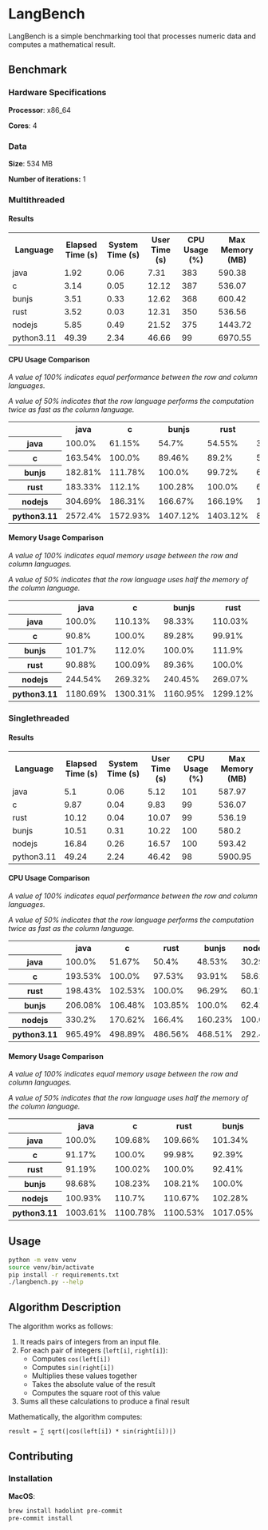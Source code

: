 # LangBench

LangBench is a simple benchmarking tool that processes numeric data and computes a mathematical result.

## Benchmark

### Hardware Specifications

**Processor**: x86_64

**Cores**: 4

### Data

**Size**: 534 MB

**Number of iterations:** 1

### Multithreaded

#### Results

<table><tr><th>Language</th><th>Elapsed Time (s)</th><th>System Time (s)</th><th>User Time (s)</th><th>CPU Usage (%)</th><th>Max Memory (MB)</th></tr><tr><td>java</td><td>1.92</td><td>0.06</td><td>7.31</td><td>383</td><td>590.38</td></tr><tr><td>c</td><td>3.14</td><td>0.05</td><td>12.12</td><td>387</td><td>536.07</td></tr><tr><td>bunjs</td><td>3.51</td><td>0.33</td><td>12.62</td><td>368</td><td>600.42</td></tr><tr><td>rust</td><td>3.52</td><td>0.03</td><td>12.31</td><td>350</td><td>536.56</td></tr><tr><td>nodejs</td><td>5.85</td><td>0.49</td><td>21.52</td><td>375</td><td>1443.72</td></tr><tr><td>python3.11</td><td>49.39</td><td>2.34</td><td>46.66</td><td>99</td><td>6970.55</td></tr></table>

#### CPU Usage Comparison

*A value of 100% indicates equal performance between the row and column languages.*

*A value of 50% indicates that the row language performs the computation twice as fast as the column language.*

<table><tr><th></th><th>java</th><th>c</th><th>bunjs</th><th>rust</th><th>nodejs</th><th>python3.11</th></tr><tr><th>java</th><td>100.0%</td><td>61.15%</td><td>54.7%</td><td>54.55%</td><td>32.82%</td><td>3.89%</td></tr><tr><th>c</th><td>163.54%</td><td>100.0%</td><td>89.46%</td><td>89.2%</td><td>53.68%</td><td>6.36%</td></tr><tr><th>bunjs</th><td>182.81%</td><td>111.78%</td><td>100.0%</td><td>99.72%</td><td>60.0%</td><td>7.11%</td></tr><tr><th>rust</th><td>183.33%</td><td>112.1%</td><td>100.28%</td><td>100.0%</td><td>60.17%</td><td>7.13%</td></tr><tr><th>nodejs</th><td>304.69%</td><td>186.31%</td><td>166.67%</td><td>166.19%</td><td>100.0%</td><td>11.84%</td></tr><tr><th>python3.11</th><td>2572.4%</td><td>1572.93%</td><td>1407.12%</td><td>1403.12%</td><td>844.27%</td><td>100.0%</td></tr></table>

#### Memory Usage Comparison

*A value of 100% indicates equal memory usage between the row and column languages.*

*A value of 50% indicates that the row language uses half the memory of the column language.*

<table><tr><th></th><th>java</th><th>c</th><th>bunjs</th><th>rust</th><th>nodejs</th><th>python3.11</th></tr><tr><th>java</th><td>100.0%</td><td>110.13%</td><td>98.33%</td><td>110.03%</td><td>40.89%</td><td>8.47%</td></tr><tr><th>c</th><td>90.8%</td><td>100.0%</td><td>89.28%</td><td>99.91%</td><td>37.13%</td><td>7.69%</td></tr><tr><th>bunjs</th><td>101.7%</td><td>112.0%</td><td>100.0%</td><td>111.9%</td><td>41.59%</td><td>8.61%</td></tr><tr><th>rust</th><td>90.88%</td><td>100.09%</td><td>89.36%</td><td>100.0%</td><td>37.17%</td><td>7.7%</td></tr><tr><th>nodejs</th><td>244.54%</td><td>269.32%</td><td>240.45%</td><td>269.07%</td><td>100.0%</td><td>20.71%</td></tr><tr><th>python3.11</th><td>1180.69%</td><td>1300.31%</td><td>1160.95%</td><td>1299.12%</td><td>482.82%</td><td>100.0%</td></tr></table>

### Singlethreaded

#### Results

<table><tr><th>Language</th><th>Elapsed Time (s)</th><th>System Time (s)</th><th>User Time (s)</th><th>CPU Usage (%)</th><th>Max Memory (MB)</th></tr><tr><td>java</td><td>5.1</td><td>0.06</td><td>5.12</td><td>101</td><td>587.97</td></tr><tr><td>c</td><td>9.87</td><td>0.04</td><td>9.83</td><td>99</td><td>536.07</td></tr><tr><td>rust</td><td>10.12</td><td>0.04</td><td>10.07</td><td>99</td><td>536.19</td></tr><tr><td>bunjs</td><td>10.51</td><td>0.31</td><td>10.22</td><td>100</td><td>580.2</td></tr><tr><td>nodejs</td><td>16.84</td><td>0.26</td><td>16.57</td><td>100</td><td>593.42</td></tr><tr><td>python3.11</td><td>49.24</td><td>2.24</td><td>46.42</td><td>98</td><td>5900.95</td></tr></table>

#### CPU Usage Comparison

*A value of 100% indicates equal performance between the row and column languages.*

*A value of 50% indicates that the row language performs the computation twice as fast as the column language.*

<table><tr><th></th><th>java</th><th>c</th><th>rust</th><th>bunjs</th><th>nodejs</th><th>python3.11</th></tr><tr><th>java</th><td>100.0%</td><td>51.67%</td><td>50.4%</td><td>48.53%</td><td>30.29%</td><td>10.36%</td></tr><tr><th>c</th><td>193.53%</td><td>100.0%</td><td>97.53%</td><td>93.91%</td><td>58.61%</td><td>20.04%</td></tr><tr><th>rust</th><td>198.43%</td><td>102.53%</td><td>100.0%</td><td>96.29%</td><td>60.1%</td><td>20.55%</td></tr><tr><th>bunjs</th><td>206.08%</td><td>106.48%</td><td>103.85%</td><td>100.0%</td><td>62.41%</td><td>21.34%</td></tr><tr><th>nodejs</th><td>330.2%</td><td>170.62%</td><td>166.4%</td><td>160.23%</td><td>100.0%</td><td>34.2%</td></tr><tr><th>python3.11</th><td>965.49%</td><td>498.89%</td><td>486.56%</td><td>468.51%</td><td>292.4%</td><td>100.0%</td></tr></table>

#### Memory Usage Comparison

*A value of 100% indicates equal memory usage between the row and column languages.*

*A value of 50% indicates that the row language uses half the memory of the column language.*

<table><tr><th></th><th>java</th><th>c</th><th>rust</th><th>bunjs</th><th>nodejs</th><th>python3.11</th></tr><tr><th>java</th><td>100.0%</td><td>109.68%</td><td>109.66%</td><td>101.34%</td><td>99.08%</td><td>9.96%</td></tr><tr><th>c</th><td>91.17%</td><td>100.0%</td><td>99.98%</td><td>92.39%</td><td>90.34%</td><td>9.08%</td></tr><tr><th>rust</th><td>91.19%</td><td>100.02%</td><td>100.0%</td><td>92.41%</td><td>90.36%</td><td>9.09%</td></tr><tr><th>bunjs</th><td>98.68%</td><td>108.23%</td><td>108.21%</td><td>100.0%</td><td>97.77%</td><td>9.83%</td></tr><tr><th>nodejs</th><td>100.93%</td><td>110.7%</td><td>110.67%</td><td>102.28%</td><td>100.0%</td><td>10.06%</td></tr><tr><th>python3.11</th><td>1003.61%</td><td>1100.78%</td><td>1100.53%</td><td>1017.05%</td><td>994.4%</td><td>100.0%</td></tr></table>

## Usage

```bash
python -m venv venv
source venv/bin/activate
pip install -r requirements.txt
./langbench.py --help
```

## Algorithm Description

The algorithm works as follows:

1. It reads pairs of integers from an input file.
2. For each pair of integers (`left[i]`, `right[i]`):
   - Computes `cos(left[i])`
   - Computes `sin(right[i])`
   - Multiplies these values together
   - Takes the absolute value of the result
   - Computes the square root of this value
3. Sums all these calculations to produce a final result

Mathematically, the algorithm computes:

```
result = ∑ sqrt(|cos(left[i]) * sin(right[i])|)
```

## Contributing

### Installation

**MacOS**:

```bash
brew install hadolint pre-commit
pre-commit install
```
